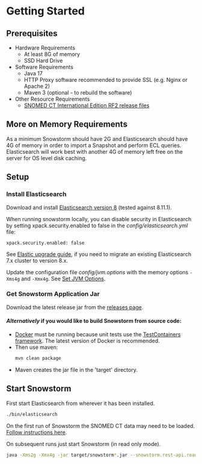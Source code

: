 # Getting Started

## Prerequisites

- Hardware Requirements
  - At least 8G of memory
  - SSD Hard Drive
- Software Requirements
  - Java 17
  - HTTP Proxy software recommended to provide SSL (e.g. Nginx or Apache 2)
  - Maven 3 (optional - to rebuild the software)
- Other Resource Requirements
  - [SNOMED CT International Edition RF2 release files](https://www.snomed.org/snomed-ct/get-snomed)

## More on Memory Requirements

As a minimum Snowstorm should have 2G and Elasticsearch should have 4G of memory in order to import a Snapshot and perform ECL queries. 
Elasticsearch will work best with another 4G of memory left free on the server for OS level disk caching. 

## Setup
### Install Elasticsearch
Download and install [Elasticsearch version 8](https://www.elastic.co/downloads/past-releases/elasticsearch-8-11-1) (tested against 8.11.1).

When running snowstorm locally, you can disable security in Elasticsearch by setting xpack.security.enabled to false in the _config/elasticsearch.yml_ file:
```
xpack.security.enabled: false
```
See [Elastic upgrade guide](https://www.elastic.co/guide/en/elasticsearch/reference/8.11/setup-upgrade.html), if you need to migrate an existing Elasticsearch 7.x cluster to version 8.x.

Update the configuration file _config/jvm.options_ with the memory options `-Xms4g` and `-Xmx4g`.
See [Set JVM Options](https://www.elastic.co/guide/en/elasticsearch/reference/8.11/advanced-configuration.html#set-jvm-options).

### Get Snowstorm Application Jar
Download the latest release jar from the [releases page](https://github.com/IHTSDO/snowstorm/releases).

#### _Alternatively_ if you would like to build Snowstorm from source code:
  - [Docker](https://docs.docker.com/get-docker) must be running because unit tests use the [TestContainers framework](https://www.testcontainers.org/supported_docker_environment). The latest version of Docker is recommended.
  - Then use maven:
    ```bash
    mvn clean package
    ```
  - Maven creates the jar file in the 'target' directory.

## Start Snowstorm

First start Elasticsearch from wherever it has been installed.
```bash
./bin/elasticsearch
```

On the first run of Snowstorm the SNOMED CT data may need to be loaded. [Follow instructions here](loading-snomed.md).

On subsequent runs just start Snowstorm (in read only mode).
```bash
java -Xms2g -Xmx4g -jar target/snowstorm*.jar --snowstorm.rest-api.readonly=true
```
